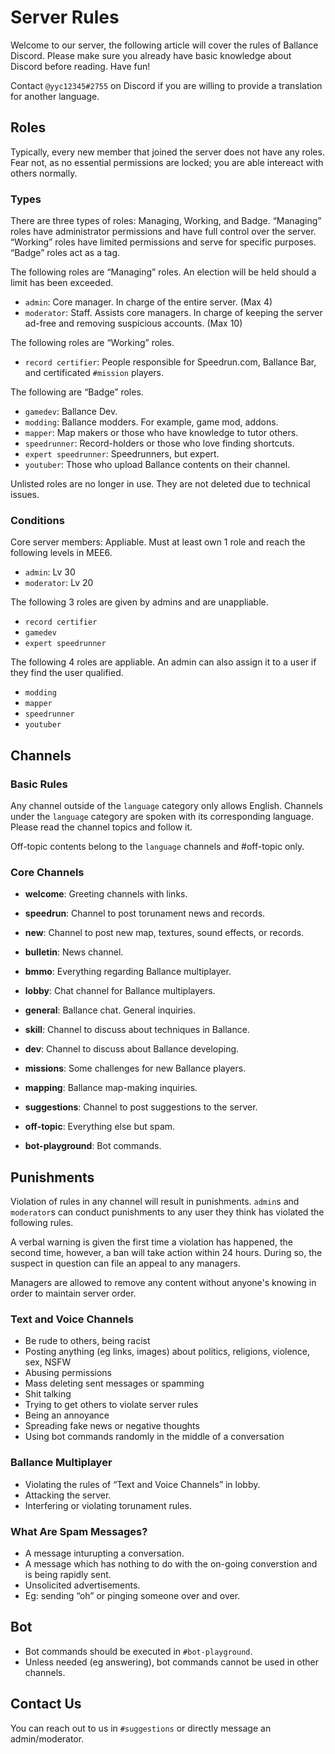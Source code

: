 # Server Rules

Welcome to our server, the following article will cover the rules of Ballance Discord. Please make sure you already have basic knowledge about Discord before reading. Have fun!

Contact `@yyc12345#2755` on Discord if you are willing to provide a translation for another language.

## Roles

Typically, every new member that joined the server does not have any roles. Fear not, as no essential permissions are locked; you are able intereact with others normally.

### Types

There are three types of roles: Managing, Working, and Badge. “Managing” roles have administrator permissions and have full control over the server. “Working” roles have limited permissions and serve for specific purposes. “Badge” roles act as a tag.

The following roles are “Managing” roles. An election will be held should a limit has been exceeded.

* `admin`: Core manager. In charge of the entire server. (Max 4)
* `moderator`: Staff. Assists core managers. In charge of keeping the server ad-free and removing suspicious accounts. (Max 10)

The following roles are “Working” roles.

* `record certifier`: People responsible for Speedrun.com, Ballance Bar, and certificated `#mission` players.

The following are “Badge” roles.

* `gamedev`: Ballance Dev.
* `modding`: Ballance modders. For example, game mod, addons.
* `mapper`: Map makers or those who have knowledge to tutor others.
* `speedrunner`: Record-holders or those who love finding shortcuts.
* `expert speedrunner`: Speedrunners, but expert.
* `youtuber`: Those who upload Ballance contents on their channel.

Unlisted roles are no longer in use. They are not deleted due to technical issues.

### Conditions

Core server members: Appliable. Must at least own 1 role and reach the following levels in MEE6.

* `admin`: Lv 30
* `moderator`: Lv 20

The following 3 roles are given by admins and are unappliable.

* `record certifier`
* `gamedev`
* `expert speedrunner`

The following 4 roles are appliable. An admin can also assign it to a user if they find the user qualified.

* `modding`
* `mapper`
* `speedrunner`
* `youtuber`

## Channels

### Basic Rules

Any channel outside of the `language` category only allows English. Channels under the `language` category are spoken with its corresponding language. Please read the channel topics and follow it.

Off-topic contents belong to the `language` channels and #off-topic only.

### Core Channels

* **welcome**: Greeting channels with links.
* **speedrun**: Channel to post torunament news and records.
* **new**:  Channel to post new map, textures, sound effects, or records.
* **bulletin**: News channel.

* **bmmo**: Everything regarding Ballance multiplayer.
* **lobby**: Chat channel for Ballance multiplayers.

* **general**: Ballance chat. General inquiries.
* **skill**: Channel to discuss about techniques in Ballance.
* **dev**: Channel to discuss about Ballance developing.
* **missions**: Some challenges for new Ballance players.
* **mapping**: Ballance map-making inquiries.
* **suggestions**: Channel to post suggestions to the server.
* **off-topic**: Everything else but spam.

* **bot-playground**: Bot commands.

## Punishments

Violation of rules in any channel will result in punishments. `admin`s and `moderator`s can conduct punishments to any user they think has violated the following rules.

A verbal warning is given the first time a violation has happened, the second time, however, a ban will take action within 24 hours. During so, the suspect in question can file an appeal to any managers.

Managers are allowed to remove any content without anyone's knowing in order to maintain server order.

### Text and Voice Channels
* Be rude to others, being racist
* Posting anything (eg links, images) about politics, religions, violence, sex, NSFW
* Abusing permissions
* Mass deleting sent messages or spamming
* Shit talking
* Trying to get others to violate server rules
* Being an annoyance
* Spreading fake news or negative thoughts
* Using bot commands randomly in the middle of a conversation

### Ballance Multiplayer
* Violating the rules of “Text and Voice Channels” in lobby.
* Attacking the server.
* Interfering or violating torunament rules.

### What Are Spam Messages?
* A message inturupting a conversation.
* A message which has nothing to do with the on-going converstion and is being rapidly sent.
* Unsolicited advertisements.
* Eg: sending “oh” or pinging someone over and over.

## Bot

* Bot commands should be executed in `#bot-playground`.
* Unless needed (eg answering), bot commands cannot be used in other channels.

## Contact Us

You can reach out to us in `#suggestions` or directly message an admin/moderator.